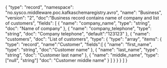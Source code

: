 {
   "type": "record",
   "namespace": "no.sysco.middleware.poc.kafkaschemaregistry.avro",
   "name": "Business",
   "version": "2",
   "doc":"Business record contains name of company and list of customers",
   "fields": [
     { "name": "company_name", "type": "string", "doc": "Name of company" },
     { "name": "company_telephone", "type": "string", "doc": "Company telephone", "default":"123123" },
     {
        "name": "customers",
        "doc": "List of customers",
        "type": {
          "type": "array",
          "items": {
            "type": "record",
            "name":"Customer",
            "fields":[
              { "name": "first_name", "type": "string", "doc":"Customer name" },
              { "name": "last_name", "type": "string", "doc": "Customer last name" },
              { "name": "middle_name", "type":["null", "string"] "doc": "Customer middle name" }
            ]
          }
        }
     }
   ]
}